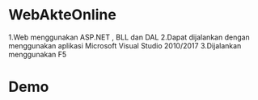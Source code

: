 # WebAkteOnline
 1.Web menggunakan ASP.NET , BLL dan DAL
 2.Dapat dijalankan dengan menggunakan aplikasi Microsoft Visual Studio 2010/2017 
 3.Dijalankan menggunakan F5
 
# Demo
